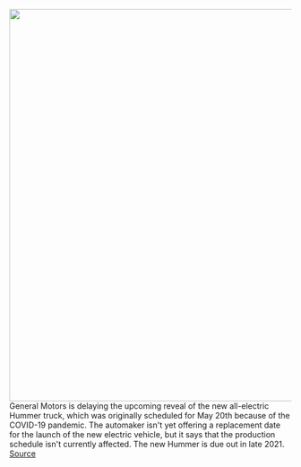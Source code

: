 <img src='https://cdn.vox-cdn.com/thumbor/O_27YMEHOI3kYF04CyGA1m9VFk8=/0x0:1920x1080/1200x800/filters:focal(807x387:1113x693)/cdn.vox-cdn.com/uploads/chorus_image/image/66726763/GMC_HUMMER_EV_Quiet_Revolution_Grille.0.jpg' width='700px' /><br/>
General Motors is delaying the upcoming reveal of the new all-electric Hummer truck, which was originally scheduled for May 20th because of the COVID-19 pandemic. The automaker isn't yet offering a replacement date for the launch of the new electric vehicle, but it says that the production schedule isn't currently affected. The new Hummer is due out in late 2021.
<a href='https://www.theverge.com/2020/4/29/21241285/hummer-ev-launch-event-delayed-covid-19-coronavirus-pandemic'> Source <a/>